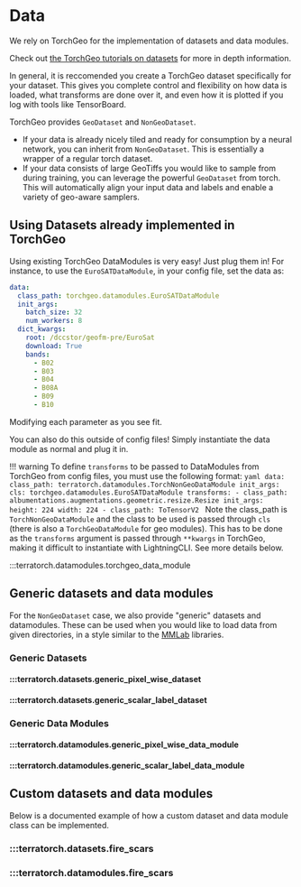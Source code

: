 # Data
We rely on TorchGeo for the implementation of datasets and data modules.

Check out [the TorchGeo tutorials on datasets](https://torchgeo.readthedocs.io/en/stable/tutorials/custom_raster_dataset.html) for more in depth information.

In general, it is reccomended you create a TorchGeo dataset specifically for your dataset. This gives you complete control and flexibility on how data is loaded, what transforms are done over it, and even how it is plotted if you log with tools like TensorBoard.

TorchGeo provides `GeoDataset` and `NonGeoDataset`.

- If your data is already nicely tiled and ready for consumption by a neural network, you can inherit from `NonGeoDataset`. This is essentially a wrapper of a regular torch dataset.
- If your data consists of large GeoTiffs you would like to sample from during training, you can leverage the powerful `GeoDataset` from torch. This will automatically align your input data and labels and enable a variety of geo-aware samplers.

## Using Datasets already implemented in TorchGeo

Using existing TorchGeo DataModules is very easy! Just plug them in!
For instance, to use the `EuroSATDataModule`, in your config file, set the data as:
```yaml
data:
  class_path: torchgeo.datamodules.EuroSATDataModule
  init_args:
    batch_size: 32
    num_workers: 8
  dict_kwargs:
    root: /dccstor/geofm-pre/EuroSat
    download: True
    bands:
      - B02
      - B03
      - B04
      - B08A
      - B09
      - B10
```
Modifying each parameter as you see fit.

You can also do this outside of config files! Simply instantiate the data module as normal and plug it in.

!!! warning
    To define `transforms` to be passed to DataModules from TorchGeo from config files, you must use the following format:
    ```yaml
    data:
    class_path: terratorch.datamodules.TorchNonGeoDataModule
    init_args:
      cls: torchgeo.datamodules.EuroSATDataModule
      transforms:
        - class_path: albumentations.augmentations.geometric.resize.Resize
          init_args:
            height: 224
            width: 224
        - class_path: ToTensorV2
    ```
    Note the class_path is `TorchNonGeoDataModule` and the class to be used is passed through `cls` (there is also a `TorchGeoDataModule` for geo modules).
    This has to be done as the `transforms` argument is passed through `**kwargs` in TorchGeo, making it difficult to instantiate with LightningCLI.
    See more details below.

:::terratorch.datamodules.torchgeo_data_module

## Generic datasets and data modules

For the `NonGeoDataset` case, we also provide "generic" datasets and datamodules. These can be used when you would like to load data from given directories, in a style similar to the [MMLab](https://github.com/open-mmlab) libraries.

### Generic Datasets

#### :::terratorch.datasets.generic_pixel_wise_dataset

#### :::terratorch.datasets.generic_scalar_label_dataset

### Generic Data Modules

#### :::terratorch.datamodules.generic_pixel_wise_data_module

#### :::terratorch.datamodules.generic_scalar_label_data_module

## Custom datasets and data modules

Below is a documented example of how a custom dataset and data module class can be implemented.

### :::terratorch.datasets.fire_scars

### :::terratorch.datamodules.fire_scars
